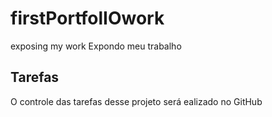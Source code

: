 # firstPortfolIOwork
exposing my work
Expondo meu trabalho

## Tarefas

O controle das tarefas desse projeto será ealizado no GitHub
